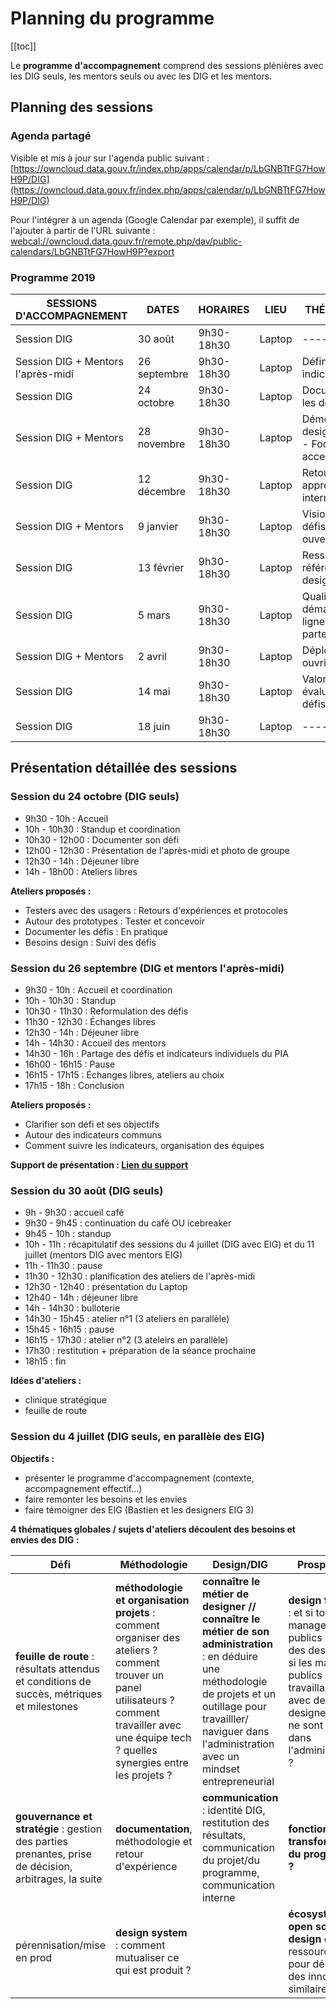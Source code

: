 # Planning du programme

[[toc]]

Le **programme d'accompagnement** comprend des sessions plénières avec les DIG seuls, les mentors seuls ou avec les DIG et les mentors.


## Planning des sessions

### Agenda partagé

Visible et mis à jour sur l'agenda public suivant : [https://owncloud.data.gouv.fr/index.php/apps/calendar/p/LbGNBTtFG7HowH9P/DIG](https://owncloud.data.gouv.fr/index.php/apps/calendar/p/LbGNBTtFG7HowH9P/DIG)

Pour l'intégrer à un agenda (Google Calendar par exemple), il suffit de l'ajouter à partir de l'URL suivante : [webcal://owncloud.data.gouv.fr/remote.php/dav/public-calendars/LbGNBTtFG7HowH9P?export](webcal://owncloud.data.gouv.fr/remote.php/dav/public-calendars/LbGNBTtFG7HowH9P?export)

### Programme 2019

| SESSIONS D'ACCOMPAGNEMENT | DATES | HORAIRES | LIEU | THÉMATIQUE | OBJECTIFS 
| -------- | -------- | ------- | ------- | ------ | ----- |
| Session DIG | 30 août | 9h30-18h30 | Laptop | ------ | ----- |
| Session DIG + Mentors l'après-midi | 26 septembre | 9h30-18h30 | Laptop | Définition des indicateurs | ----- |
| Session DIG | 24 octobre | 9h30-18h30 | Laptop | Documenter les défis | ----- |
| Session DIG + Mentors | 28 novembre | 9h30-18h30 | Laptop | Démos et design review - Focus accessibilité | ----- |
| Session DIG | 12 décembre | 9h30-18h30 | Laptop | Retours et apprentissages intermédiaires | ----- |
| Session DIG + Mentors | 9 janvier | 9h30-18h30 | Laptop | Vision des défis - Focus ouverture | ----- |
| Session DIG | 13 février | 9h30-18h30 | Laptop | Ressources et référentiel design | ----- |
| Session DIG | 5 mars | 9h30-18h30 | Laptop | Qualité des démarches en ligne - Focus partenaires | ----- |
| Session DIG + Mentors | 2 avril | 9h30-18h30 | Laptop | Déployer et ouvrir | ----- |
| Session DIG | 14 mai | 9h30-18h30 | Laptop | Valorisation et évaluation des défis | ----- |
| Session DIG | 18 juin | 9h30-18h30 | Laptop | ------ | ----- |

## Présentation détaillée des sessions

### Session du 24 octobre (DIG seuls)
- 9h30 - 10h : Accueil 
- 10h - 10h30 : Standup et coordination
- 10h30 - 12h00 : Documenter son défi
- 12h00 - 12h30 : Présentation de l'après-midi et photo de groupe
- 12h30 - 14h : Déjeuner libre
- 14h - 18h00 : Ateliers libres


**Ateliers proposés :**
- Testers avec des usagers : Retours d'expériences et protocoles
- Autour des prototypes : Tester et concevoir
- Documenter les défis : En pratique
- Besoins design : Suivi des défis


### Session du 26 septembre (DIG et mentors l'après-midi)
- 9h30 - 10h : Accueil et coordination
- 10h - 10h30 : Standup
- 10h30 - 11h30 : Reformulation des défis
- 11h30 - 12h30 : Échanges libres
- 12h30 - 14h : Déjeuner libre
- 14h - 14h30 : Accueil des mentors
- 14h30 - 16h : Partage des défis et indicateurs individuels du PIA
- 16h00 - 16h15 : Pause
- 16h15 - 17h15 : Échanges libres, ateliers au choix
- 17h15 - 18h : Conclusion

**Ateliers proposés :**
- Clarifier son défi et ses objectifs
- Autour des indicateurs communs 
- Comment suivre les indicateurs, organisation des équipes

**Support de présentation : [Lien du support](https://speakerdeck.com/eig2018/session-daccompagnement-dig-26-septembre)**

### Session du 30 août (DIG seuls)

- 9h - 9h30 : accueil café 
- 9h30 - 9h45 : continuation du café OU icebreaker
- 9h45 - 10h : standup
- 10h - 11h : récapitulatif des sessions du 4 juillet (DIG avec EIG) et du 11 juillet (mentors DIG avec mentors EIG)
- 11h - 11h30 : pause
- 11h30 - 12h30 : planification des ateliers de l'après-midi
- 12h30 - 12h40 : présentation du Laptop
- 12h40 - 14h : déjeuner libre
- 14h - 14h30 : bulloterie
- 14h30 - 15h45 : atelier n°1 (3 ateliers en parallèle)
- 15h45 - 16h15 : pause
- 16h15 - 17h30 : atelier n°2 (3 ateleirs en parallèle)
- 17h30 : restitution + préparation de la séance prochaine
- 18h15 : fin

**Idées d'ateliers :**
- clinique stratégique
- feuille de route

### Session du 4 juillet (DIG seuls, en parallèle des EIG)

**Objectifs :** 
- présenter le programme d'accompagnement (contexte, accompagnement effectif...)
- faire remonter les besoins et les envies
- faire témoigner des EIG (Bastien et les designers EIG 3)

**4 thématiques globales / sujets d'ateliers découlent des besoins et envies des DIG :**

| Défi | Méthodologie | Design/DIG | Prospective |
| -------- | -------- | -------- | ----------| 
|**feuille de route** : résultats attendus et conditions de succès, métriques et milestones   | **méthodologie et organisation projets** : comment organiser des ateliers ? comment trouver un panel utilisateurs ? comment travailler avec une équipe tech ? quelles synergies entre les projets ?     | **connaître le métier de designer // connaître le métier de son administration** : en déduire une méthodologie de projets et un outillage pour travailller/ naviguer dans l'administration avec un mindset entrepreneurial     | **design fictions** : et si tous les managers publics étaient des designers ? si les managers publics travaillaient avec des designers qui ne sont pas dans l'administration ? |
| **gouvernance et stratégie** : gestion des parties prenantes, prise de décision, arbitrages, la suite | **documentation**, méthodologie et retour d'expérience | **communication** : identité DIG, restitution des résultats, communication du projet/du programme, communication interne | **fonction transformatrice du programme ?** | 
|pérennisation/mise en prod  | **design system** : comment mutualiser ce qui est produit ? | |**écosystème open source design** et ressources pour dénicher des innovations similaires | 
